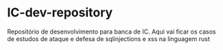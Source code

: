 # IC-dev-repository
Repositório de desenvolvimento para banca de IC. Aqui vai ficar os casos de estudos de ataque e defesa de sqlinjections e xss na linguagem rust
